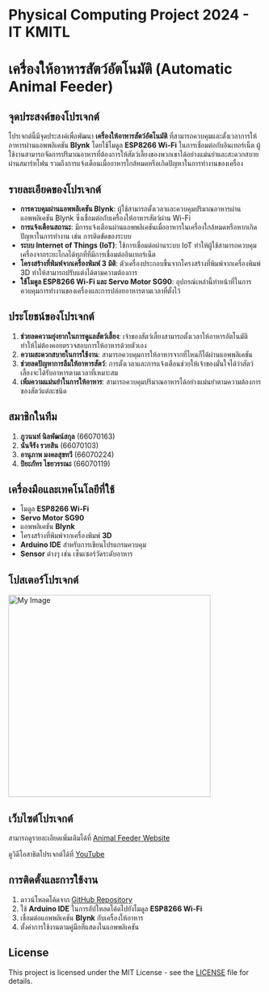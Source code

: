 # Physical Computing Project 2024 - IT KMITL
# เครื่องให้อาหารสัตว์อัตโนมัติ (Automatic Animal Feeder)

## จุดประสงค์ของโปรเจกต์

โปรเจกต์นี้มีจุดประสงค์เพื่อพัฒนา **เครื่องให้อาหารสัตว์อัตโนมัติ** ที่สามารถควบคุมและตั้งเวลาการให้อาหารผ่านแอพพลิเคชัน **Blynk** โดยใช้โมดูล **ESP8266 Wi-Fi** ในการเชื่อมต่อกับอินเทอร์เน็ต ผู้ใช้งานสามารถจัดการปริมาณอาหารที่ต้องการให้สัตว์เลี้ยงของพวกเขาได้อย่างแม่นยำและสะดวกสบายผ่านสมาร์ทโฟน รวมถึงการแจ้งเตือนเมื่ออาหารใกล้หมดหรือเกิดปัญหาในการทำงานของเครื่อง

## รายละเอียดของโปรเจกต์

- **การควบคุมผ่านแอพพลิเคชัน Blynk**: ผู้ใช้สามารถตั้งเวลาและควบคุมปริมาณอาหารผ่านแอพพลิเคชัน Blynk ซึ่งเชื่อมต่อกับเครื่องให้อาหารสัตว์ผ่าน Wi-Fi
- **การแจ้งเตือนสถานะ**: มีการแจ้งเตือนผ่านแอพพลิเคชันเมื่ออาหารในเครื่องใกล้หมดหรือหากเกิดปัญหาในการทำงาน เช่น การติดขัดของระบบ
- **ระบบ Internet of Things (IoT)**: ใช้การเชื่อมต่อผ่านระบบ IoT ทำให้ผู้ใช้สามารถควบคุมเครื่องจากระยะไกลได้ทุกที่ที่มีการเชื่อมต่ออินเทอร์เน็ต
- **โครงสร้างที่พิมพ์จากเครื่องพิมพ์ 3 มิติ**: ตัวเครื่องประกอบขึ้นจากโครงสร้างที่พิมพ์จากเครื่องพิมพ์ 3D ทำให้สามารถปรับแต่งได้ตามความต้องการ
- **ใช้โมดูล ESP8266 Wi-Fi และ Servo Motor SG90**: อุปกรณ์เหล่านี้ทำหน้าที่ในการควบคุมการทำงานของเครื่องและการปล่อยอาหารตามเวลาที่ตั้งไว้

## ประโยชน์ของโปรเจกต์

1. **ช่วยลดความยุ่งยากในการดูแลสัตว์เลี้ยง**: เจ้าของสัตว์เลี้ยงสามารถตั้งเวลาให้อาหารอัตโนมัติ ทำให้ไม่ต้องคอยตรวจสอบการให้อาหารด้วยตัวเอง
2. **ความสะดวกสบายในการใช้งาน**: สามารถควบคุมการให้อาหารจากที่ไหนก็ได้ผ่านแอพพลิเคชัน
3. **ช่วยลดปัญหาการลืมให้อาหารสัตว์**: การตั้งเวลาและการแจ้งเตือนช่วยให้เจ้าของมั่นใจได้ว่าสัตว์เลี้ยงจะได้รับอาหารตามเวลาที่เหมาะสม
4. **เพิ่มความแม่นยำในการให้อาหาร**: สามารถควบคุมปริมาณอาหารได้อย่างแม่นยำตามความต้องการของสัตว์แต่ละชนิด

## สมาชิกในทีม
1. **ภูวนนท์ นิลพัฒน์สกุล** (66070163)
2. **นันจีรัง รวยสิน** (66070103)
3. **อานุภาพ มงคลสุขทวี** (66070224)
4. **ปิยะภัทร ไชยวรรณะ** (66070119)

## เครื่องมือและเทคโนโลยีที่ใช้
- โมดูล **ESP8266 Wi-Fi**
- **Servo Motor SG90**
- แอพพลิเคชัน **Blynk**
- โครงสร้างที่พิมพ์จากเครื่องพิมพ์ **3D**
- **Arduino IDE** สำหรับการเขียนโปรแกรมควบคุม
- **Sensor** ต่างๆ เช่น เซ็นเซอร์วัดระดับอาหาร

## โปสเตอร์โปรเจกต์
<img src="https://github.com/Tanono48/Animal-feeder/blob/main/img/Poster.png" alt="My Image" width="400"/>

## เว็บไซต์โปรเจกต์
สามารถดูรายละเอียดเพิ่มเติมได้ที่ [Animal Feeder Website](https://tanono48.github.io/Automatic-Animal-Feeder.io/)

ดูวิดีโอสาธิตโปรเจกต์ได้ที่ [YouTube](https://youtu.be/59jHEVZEHtM?feature=shared)

## การติดตั้งและการใช้งาน

1. ดาวน์โหลดโค้ดจาก [GitHub Repository](https://github.com/Tanono48/Animal-feeder/blob/main/code.ino)
2. ใช้ **Arduino IDE** ในการอัปโหลดโค้ดไปยังโมดูล **ESP8266 Wi-Fi**
3. เชื่อมต่อแอพพลิเคชัน **Blynk** กับเครื่องให้อาหาร
4. ตั้งค่าการใช้งานตามคู่มือที่แสดงในแอพพลิเคชัน

## License

This project is licensed under the MIT License - see the [LICENSE](LICENSE) file for details.
